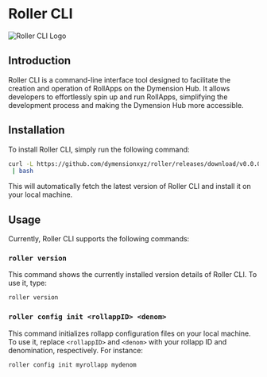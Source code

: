# Roller CLI

![Roller CLI Logo]("./images/readme.png")

## Introduction

Roller CLI is a command-line interface tool designed to facilitate the creation
and operation of RollApps on the Dymension Hub.
It allows developers to effortlessly spin up and run RollApps, simplifying the
development process and making the Dymension Hub
more accessible.

## Installation

To install Roller CLI, simply run the following command:

```bash
curl -L https://github.com/dymensionxyz/roller/releases/download/v0.0.0/install.sh
 | bash
```

This will automatically fetch the latest version of Roller CLI and install it on
 your
local machine.

## Usage

Currently, Roller CLI supports the following commands:

### `roller version`

This command shows the currently installed version details of Roller CLI.
To use it, type:

```bash
roller version
```

### `roller config init <rollappID> <denom>`

This command initializes rollapp configuration files on your local machine.
To use it, replace `<rollappID>` and `<denom>` with your rollapp ID and
denomination, respectively.
For instance:

```bash
roller config init myrollapp mydenom
```
